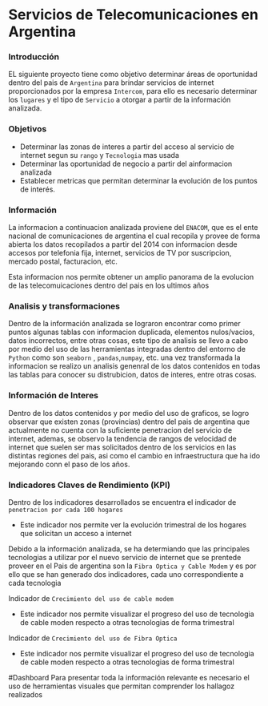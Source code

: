 # Servicios de Telecomunicaciones en Argentina
### Introducción
EL siguiente proyecto tiene como objetivo determinar áreas de oportunidad dentro del pais de `Argentina` para brindar servicios de internet proporcionados por la empresa `Intercom`, para ello es necesario determinar los `lugares` y el tipo de `Servicio` a otorgar a partir de la información analizada.

  ### Objetivos
- Determinar las zonas de interes a partir del acceso al servicio de internet segun su `rango` y `Tecnologia` mas usada
- Determinar las oportunidad de negocio a partir del ainformacion analizada
- Establecer metricas que permitan determinar la evolución de los puntos de interés.

### Información
La informacion a continuacion analizada proviene del `ENACOM`, que es el ente nacional de comunicaciones de argentina el cual recopila y provee de forma abierta los datos recopilados a partir del 2014 con informacion desde accesos por telefonia fija, internet, servicios de TV por suscripcion, mercado postal, facturacion, etc.

Esta informacion nos permite obtener un amplio panorama de la evolucion de las telecomuicaciones dentro del pais en los ultimos años

### Analisis y transformaciones
Dentro de la información analizada se lograron encontrar como primer puntos algunas tablas con informacion duplicada, elementos nulos/vacios, datos incorrectos, entre otras cosas, este tipo de analisis se llevo a cabo por medio del uso de las herramientas integradas dentro del entorno de `Python` como son `seaborn` , `pandas`,`numpay`, etc. una vez transformada la informacion se realizo un analisis genenral de los datos contenidos en todas las tablas para conocer su distrubicion, datos de interes, entre otras cosas.

### Información de Interes
Dentro de los datos contenidos y por medio del uso de graficos, se logro observar que existen zonas (provincias) dentro del pais de argentina que actualmente no cuenta con la suficiente penetracion del servicio de internet, ademas, se observo la tendencia de rangos de velocidad de internet que suelen ser mas solicitados dentro de los servicios en las distintas regiones del pais, asi como el cambio en infraestructura que ha ido mejorando conn el paso de los años.

### Indicadores Claves de Rendimiento (KPI)
Dentro de los indicadores desarrollados se encuentra el indicador de `penetracion por cada 100 hogares`
  - Este indicador nos permite ver la evolución trimestral de los hogares que solicitan un acceso a internet

Debido a la información analizada, se ha determiando que las principales tecnologias a utilizar por el nuevo servicio de internet que se prentede proveer en el Pais de argentina son la `Fibra Optica y Cable Modem` y es por ello que se han generado dos indicadores, cada uno correspondiente a cada tecnologia

Indicador de `Crecimiento del uso de cable modem`
  - Este indicador nos permite visualizar el progreso del uso de tecnologia de cable moden respecto a otras tecnologias de forma trimestral

Indicador de `Crecimiento del uso de Fibra Optica`
  - Este indicador nos permite visualizar el progreso del uso de tecnologia de cable moden respecto a otras tecnologias de forma trimestral

#Dashboard
Para presentar toda la información relevante es necesario el uso de herramientas visuales que permitan comprender los hallagoz realizados

